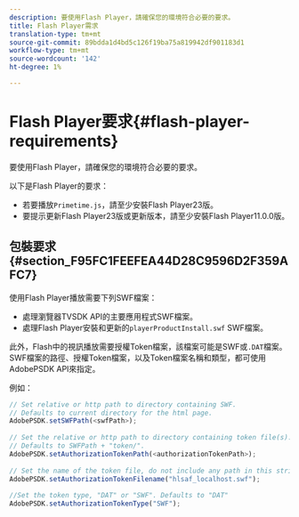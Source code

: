 ```yaml
---
description: 要使用Flash Player，請確保您的環境符合必要的要求。
title: Flash Player需求
translation-type: tm+mt
source-git-commit: 89bdda1d4bd5c126f19ba75a819942df901183d1
workflow-type: tm+mt
source-wordcount: '142'
ht-degree: 1%

---
```



# Flash Player要求{#flash-player-requirements}

要使用Flash Player，請確保您的環境符合必要的要求。

<!--<a id="section_FEE654D506EC4D85AE77302AD2A27777"></a>-->

以下是Flash Player的要求：

* 若要播放`Primetime.js`，請至少安裝Flash Player23版。
* 要提示更新Flash Player23版或更新版本，請至少安裝Flash Player11.0.0版。

## 包裝要求{#section_F95FC1FEEFEA44D28C9596D2F359AFC7}

使用Flash Player播放需要下列SWF檔案：

* 處理瀏覽器TVSDK API的主要應用程式SWF檔案。
* 處理Flash Player安裝和更新的`playerProductInstall.swf` SWF檔案。

此外，Flash中的視訊播放需要授權Token檔案，該檔案可能是SWF或`.DAT`檔案。 SWF檔案的路徑、授權Token檔案，以及Token檔案名稱和類型，都可使用AdobePSDK API來指定。

例如：

```js
// Set relative or http path to directory containing SWF.  
// Defaults to current directory for the html page. 
AdobePSDK.setSWFPath(<swfPath>); 
 
// Set the relative or http path to directory containing token file(s). 
// Defaults to SWFPath + "token/". 
AdobePSDK.setAuthorizationTokenPath(<authorizationTokenPath>); 
 
// Set the name of the token file, do not include any path in this string. 
AdobePSDK.setAuthorizationTokenFilename("hlsaf_localhost.swf"); 
 
//Set the token type, "DAT" or "SWF". Defaults to "DAT" 
AdobePSDK.setAuthorizationTokenType("SWF");
```

